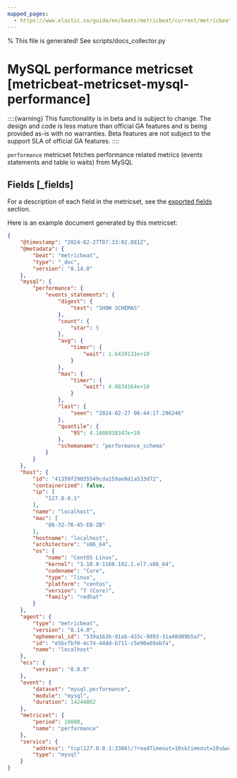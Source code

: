 ```yaml
---
mapped_pages:
  - https://www.elastic.co/guide/en/beats/metricbeat/current/metricbeat-metricset-mysql-performance.html
---
```


% This file is generated! See scripts/docs_collector.py

# MySQL performance metricset [metricbeat-metricset-mysql-performance]

::::{warning}
This functionality is in beta and is subject to change. The design and code is less mature than official GA features and is being provided as-is with no warranties. Beta features are not subject to the support SLA of official GA features.
::::


`performance` metricset fetches performance related metrics (events statements and table io waits) from MySQL

## Fields [_fields]

For a description of each field in the metricset, see the [exported fields](/reference/metricbeat/exported-fields-mysql.md) section.

Here is an example document generated by this metricset:

```json
{
    "@timestamp": "2024-02-27T07:33:02.881Z",
    "@metadata": {
        "beat": "metricbeat",
        "type": "_doc",
        "version": "8.14.0"
    },
    "mysql": {
        "performance": {
            "events_statements": {
                "digest": {
                    "text": "SHOW SCHEMAS"
                },
                "count": {
                    "star": 5
                },
                "avg": {
                    "timer": {
                        "wait": 1.6439131e+10
                    }
                },
                "max": {
                    "timer": {
                        "wait": 4.0834164e+10
                    }
                },
                "last": {
                    "seen": "2024-02-27 06:44:17.296246"
                },
                "quantile": {
                    "95": 4.1686938347e+10
                },
                "schemaname": "performance_schema"
            }
        }
    },
    "host": {
        "id": "41359f29035549cda159ae8d1a533d72",
        "containerized": false,
        "ip": [
            "127.0.0.1"
        ],
        "name": "localhost",
        "mac": [
            "86-32-76-45-EB-2B"
        ],
        "hostname": "localhost",
        "architecture": "x86_64",
        "os": {
            "name": "CentOS Linux",
            "kernel": "3.10.0-1160.102.1.el7.x86_64",
            "codename": "Core",
            "type": "linux",
            "platform": "centos",
            "version": "7 (Core)",
            "family": "redhat"
        }
    },
    "agent": {
        "type": "metricbeat",
        "version": "8.14.0",
        "ephemeral_id": "539a163b-91ab-433c-9893-31a48d09b5a7",
        "id": "e5bcfbf0-4c74-44dd-b711-c5e90a69ab7a",
        "name": "localhost"
    },
    "ecs": {
        "version": "8.0.0"
    },
    "event": {
        "dataset": "mysql.performance",
        "module": "mysql",
        "duration": 14244062
    },
    "metricset": {
        "period": 10000,
        "name": "performance"
    },
    "service": {
        "address": "tcp(127.0.0.1:3306)/?readTimeout=10s&timeout=10s&writeTimeout=10s",
        "type": "mysql"
    }
}
```
